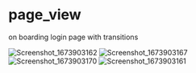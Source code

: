 # page_view

on boarding login page with transitions

![Screenshot_1673903162](https://user-images.githubusercontent.com/90054585/212770644-240ae142-3869-4d87-b1e3-3a78d3e67dcf.png)
![Screenshot_1673903167](https://user-images.githubusercontent.com/90054585/212770648-0b82bc12-bc4b-463f-b46f-47046e37af3f.png)
![Screenshot_1673903170](https://user-images.githubusercontent.com/90054585/212770649-de671bcc-3406-473f-9342-ccd423f2ca60.png)
![Screenshot_1673903161](https://user-images.githubusercontent.com/90054585/212770651-16dcada7-f288-42cb-9515-6aa02f0e3145.png)
